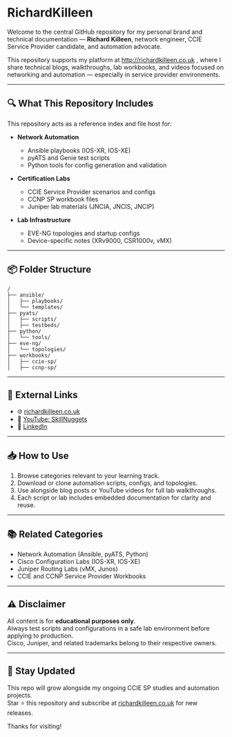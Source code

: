 # RichardKilleen

Welcome to the central GitHub repository for my personal brand and technical documentation — **Richard Killeen**, network engineer, CCIE Service Provider candidate, and automation advocate.

This repository supports my platform at http://richardkilleen.co.uk , where I share technical blogs, walkthroughs, lab workbooks, and videos focused on networking and automation — especially in service provider environments.

---

## 🔍 What This Repository Includes

This repository acts as a reference index and file host for:

- **Network Automation**
  - Ansible playbooks (IOS-XR, IOS-XE)
  - pyATS and Genie test scripts
  - Python tools for config generation and validation

- **Certification Labs**
  - CCIE Service Provider scenarios and configs
  - CCNP SP workbook files
  - Juniper lab materials (JNCIA, JNCIS, JNCIP)

- **Lab Infrastructure**
  - EVE-NG topologies and startup configs
  - Device-specific notes (XRv9000, CSR1000v, vMX)

---

## 📦 Folder Structure

```
/
├── ansible/
│   ├── playbooks/
│   └── templates/
├── pyats/
│   ├── scripts/
│   ├── testbeds/
├── python/
│   └── tools/
├── eve-ng/
│   └── topologies/
├── workbooks/
│   ├── ccie-sp/
│   ├── ccnp-sp/

```

---

## 🔗 External Links

- 🌐 [richardkilleen.co.uk](https://richardkilleen.co.uk)
- 🎥 [YouTube: SkillNuggets](https://www.youtube.com/@SkillNuggets)
- 💼 [LinkedIn](https://www.linkedin.com/in/richardkilleen)


---

## 📥 How to Use

1. Browse categories relevant to your learning track.
2. Download or clone automation scripts, configs, and topologies.
3. Use alongside blog posts or YouTube videos for full lab walkthroughs.
4. Each script or lab includes embedded documentation for clarity and reuse.

---

## 📚 Related Categories

- Network Automation (Ansible, pyATS, Python)
- Cisco Configuration Labs (IOS-XR, IOS-XE)
- Juniper Routing Labs (vMX, Junos)
- CCIE and CCNP Service Provider Workbooks

---

## ⚠️ Disclaimer

All content is for **educational purposes only**.  
Always test scripts and configurations in a safe lab environment before applying to production.  
Cisco, Juniper, and related trademarks belong to their respective owners.

---

## 📣 Stay Updated

This repo will grow alongside my ongoing CCIE SP studies and automation projects.  
Star ⭐ this repository and subscribe at [richardkilleen.co.uk](https://richardkilleen.co.uk) for new releases.

Thanks for visiting!
